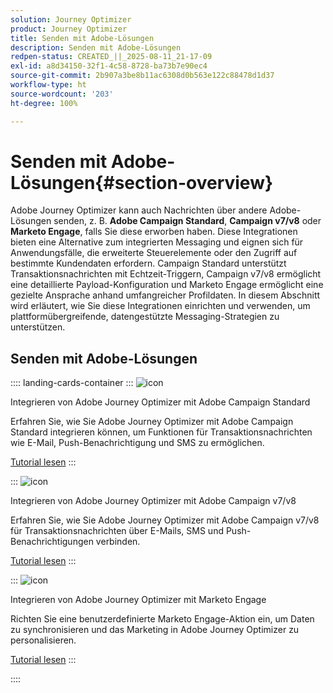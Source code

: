 ```yaml
---
solution: Journey Optimizer
product: Journey Optimizer
title: Senden mit Adobe-Lösungen
description: Senden mit Adobe-Lösungen
redpen-status: CREATED_||_2025-08-11_21-17-09
exl-id: a8d34150-32f1-4c58-8728-ba73b7e90ec4
source-git-commit: 2b907a3be8b11ac6308d0b563e122c88478d1d37
workflow-type: ht
source-wordcount: '203'
ht-degree: 100%

---
```


# Senden mit Adobe-Lösungen{#section-overview}

Adobe Journey Optimizer kann auch Nachrichten über andere Adobe-Lösungen senden, z. B. **Adobe Campaign Standard**, **Campaign v7/v8** oder **Marketo Engage**, falls Sie diese erworben haben. Diese Integrationen bieten eine Alternative zum integrierten Messaging und eignen sich für Anwendungsfälle, die erweiterte Steuerelemente oder den Zugriff auf bestimmte Kundendaten erfordern. Campaign Standard unterstützt Transaktionsnachrichten mit Echtzeit-Triggern, Campaign v7/v8 ermöglicht eine detaillierte Payload-Konfiguration und Marketo Engage ermöglicht eine gezielte Ansprache anhand umfangreicher Profildaten. In diesem Abschnitt wird erläutert, wie Sie diese Integrationen einrichten und verwenden, um plattformübergreifende, datengestützte Messaging-Strategien zu unterstützen.

## Senden mit Adobe-Lösungen

:::: landing-cards-container
:::
![icon](https://cdn.experienceleague.adobe.com/icons/puzzle-piece.svg)

Integrieren von Adobe Journey Optimizer mit Adobe Campaign Standard

Erfahren Sie, wie Sie Adobe Journey Optimizer mit Adobe Campaign Standard integrieren können, um Funktionen für Transaktionsnachrichten wie E-Mail, Push-Benachrichtigung und SMS zu ermöglichen.

[Tutorial lesen](../using/action/acs-action.md)
:::

:::
![icon](https://cdn.experienceleague.adobe.com/icons/puzzle-piece.svg)

Integrieren von Adobe Journey Optimizer mit Adobe Campaign v7/v8

Erfahren Sie, wie Sie Adobe Journey Optimizer mit Adobe Campaign v7/v8 für Transaktionsnachrichten über E-Mails, SMS und Push-Benachrichtigungen verbinden.

[Tutorial lesen](../using/action/acc-action.md)
:::

:::
![icon](https://cdn.experienceleague.adobe.com/icons/puzzle-piece.svg)

Integrieren von Adobe Journey Optimizer mit Marketo Engage

Richten Sie eine benutzerdefinierte Marketo Engage-Aktion ein, um Daten zu synchronisieren und das Marketing in Adobe Journey Optimizer zu personalisieren.

[Tutorial lesen](../using/action/marketo-engage.md)
:::

::::
